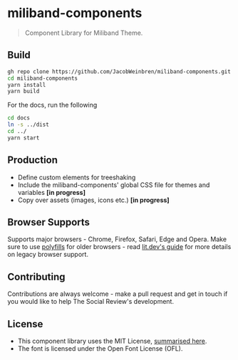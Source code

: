 # miliband-components

> Component Library for Miliband Theme.

## Build

```bash
gh repo clone https://github.com/JacobWeinbren/miliband-components.git
cd miliband-components
yarn install
yarn build
```

For the docs, run the following

```bash
cd docs
ln -s ../dist
cd ../
yarn start
```

## Production

-   Define custom elements for treeshaking
-   Include the miliband-components' global CSS file for themes and variables **[in progress]**
-   Copy over assets (images, icons etc.) **[in progress]**

## Browser Supports

Supports major browsers - Chrome, Firefox, Safari, Edge and Opera. Make sure to use [polyfills](https://babeljs.io/docs/en/babel-polyfill) for older browsers - read [lit.dev's guide](https://lit.dev/docs/tools/production/) for more details on legacy browser support.

## Contributing

Contributions are always welcome - make a pull request and get in touch if you would like to help The Social Review's development.

## License

-   This component library uses the MIT License, [summarised here](https://tldrlegal.com/license/mit-license).
-   The font is licensed under the Open Font License (OFL).
